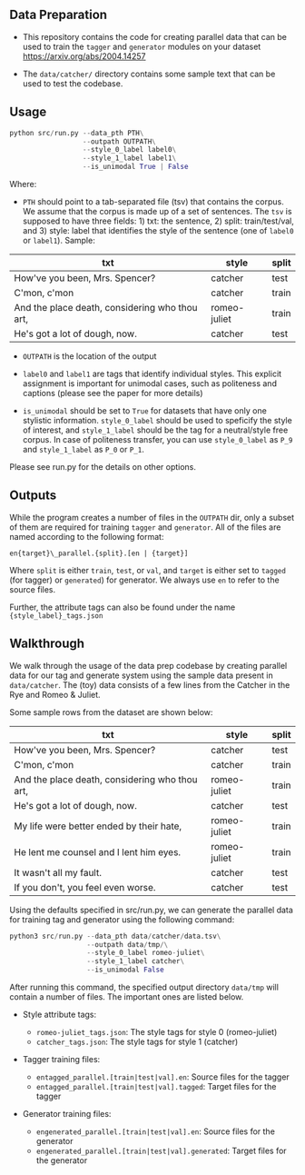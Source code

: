 ## Data Preparation

- This repository contains the code for creating parallel data that can be used to train the ``tagger`` and ``generator`` modules on your dataset https://arxiv.org/abs/2004.14257

- The `data/catcher/` directory contains some sample text that can be used to test the codebase.

## Usage


```py
python src/run.py --data_pth PTH\
                  --outpath OUTPATH\
                  --style_0_label label0\
                  --style_1_label label1\
                  --is_unimodal True | False
```

Where:
- `PTH` should point to a tab-separated file (tsv) that contains the corpus. We assume that the corpus is made up of a set of sentences. The `tsv` is supposed to have three fields: 1) txt: the sentence, 2) split: train/test/val, and 3) style: label that identifies the style of the sentence (one of `label0` or `label1`). Sample:

| txt 	| style 	| split 	|
|-	|-	|-	|
| How've you been, Mrs. Spencer? 	| catcher 	| test 	|
| C'mon, c'mon 	| catcher 	| train 	|
| And the place death, considering who thou art, 	| romeo-juliet 	| train 	|
| He's got a lot of dough, now. 	| catcher 	| test 	|



- `OUTPATH` is the location of the output

- `label0` and `label1` are tags that identify individual styles. This explicit assignment is important for unimodal cases, such as politeness and captions (please see the paper for more details)

- `is_unimodal` should be set to `True` for datasets that have only one stylistic information. `style_0_label` should be used to speficify the style of interest, and `style_1_label` should be the tag for a neutral/style free corpus. In case of politeness transfer, you can use `style_0_label` as `P_9` and `style_1_label` as `P_0` or `P_1`.

Please see run.py for the details on other options.

## Outputs

While the program creates a number of files in the `OUTPATH` dir, only a subset of them are required for training `tagger` and `generator`. All of the files are named according to the following format:

`en{target}\_parallel.{split}.[en | {target}]`

Where `split` is either `train`, `test`, or `val`, and `target` is either set to `tagged` (for tagger) or `generated`) for generator. We always use `en` to refer to the source files.

Further, the attribute tags can also be found under the name `{style_label}_tags.json`

## Walkthrough 

We walk through the usage of the data prep codebase by creating parallel data for our tag and generate system using the sample data present in `data/catcher`. The (toy) data consists of a few lines from the Catcher in the Rye and Romeo & Juliet. 

Some sample rows from the dataset are shown below:

| txt 	| style 	| split 	|
|-	|-	|-	|
| How've you been, Mrs. Spencer? 	| catcher 	| test 	|
| C'mon, c'mon 	| catcher 	| train 	|
| And the place death, considering who thou art, 	| romeo-juliet 	| train 	|
| He's got a lot of dough, now. 	| catcher 	| test 	|
| My life were better ended by their hate, 	| romeo-juliet 	| train 	|
| He lent me counsel and I lent him eyes. 	| romeo-juliet 	| train 	|
| It wasn't all my fault. 	| catcher 	| test 	|
| If you don't, you feel even worse. 	| catcher 	| test 	|


Using the defaults specified in src/run.py, we can generate the parallel data for training tag and generator using the following command:

```py
python3 src/run.py --data_pth data/catcher/data.tsv\
                   --outpath data/tmp/\
                   --style_0_label romeo-juliet\
                   --style_1_label catcher\
                   --is_unimodal False
```

After running this command, the specified output directory `data/tmp` will contain a number of files. The important ones are listed below.

- Style attribute tags:
    - `romeo-juliet_tags.json`: The style tags for style 0 (romeo-juliet)
    - `catcher_tags.json`: The style tags for style 1 (catcher)

- Tagger training files:
    - `entagged_parallel.[train|test|val].en`: Source files for the tagger 
    - `entagged_parallel.[train|test|val].tagged`: Target files for the tagger 

- Generator training files:
    - `engenerated_parallel.[train|test|val].en`: Source files for the generator 
    - `engenerated_parallel.[train|test|val].generated`: Target files for the generator
